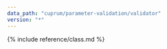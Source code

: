 ```yaml
---
data_path: "cuprum/parameter-validation/validator"
version: "*"
---
```


{% include reference/class.md %}
